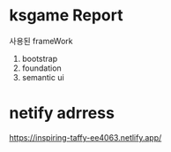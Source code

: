 # ksgame Report
 사용된 frameWork
 1. bootstrap
 2. foundation
 3. semantic ui
 # netify adrress
 https://inspiring-taffy-ee4063.netlify.app/
